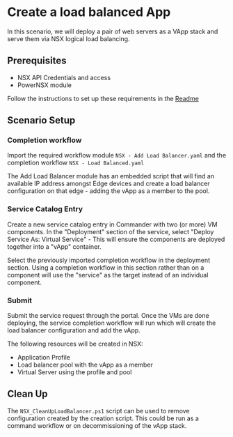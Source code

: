 # Create a load balanced App
In this scenario, we will deploy a pair of web servers as a VApp stack and serve them via NSX logical load balancing.

## Prerequisites
* NSX API Credentials and access
* PowerNSX module

Follow the instructions to set up these requirements in the [Readme](README.md)

## Scenario Setup
### Completion workflow
Import the required workflow module `NSX - Add Load Balancer.yaml` and the completion workflow `NSX - Load Balanced.yaml`

The Add Load Balancer module has an embedded script that will find an available IP address amongst Edge devices and create a load balancer configuration on that edge - adding the vApp as a member to the pool.

### Service Catalog Entry
Create a new service catalog entry in Commander with two (or more) VM components. In the "Deployment" section of the service, select "Deploy Service As: Virtual Service" - This will ensure the components are deployed together into a "vApp" container.

Select the previously imported completion workflow in the deployment section. Using a completion workflow in this section rather than on a component will use the "service" as the target instead of an individual component.

### Submit
Submit the service request through the portal. Once the VMs are done deploying, the service completion workflow will run which will create the load balancer configuration and add the vApp.

The following resources will be created in NSX:
* Application Profile
* Load balancer pool with the vApp as a member
* Virtual Server using the profile and pool

## Clean Up
The `NSX_CleanUpLoadBalancer.ps1` script can be used to remove configuration created by the creation script. This could be run as a command workflow or on decommissioning of the vApp stack.

